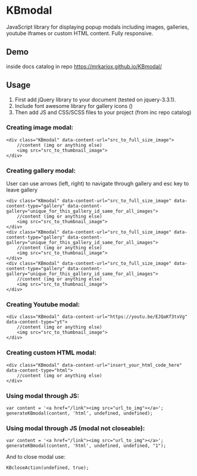 # KBmodal
JavaScript library for displaying popup modals including images, galleries, youtube iframes or custom HTML content. Fully responsive.
## Demo
inside docs catalog in repo
https://mrkariox.github.io/KBmodal/
## Usage
1. First add jQuery library to your document (tested on jquery-3.3.1).
2. Include font awesome library for gallery icons
    (<link rel='stylesheet' id='fontawesome-css'  href='https://maxcdn.bootstrapcdn.com/font-awesome/4.7.0/css/font-awesome.min.css?ver=4.9.8' type='text/css' media='all' />)
2. Then add JS and CSS/SCSS files to your project (from inc repo catalog)
### Creating image modal:
```
<div class="KBmodal" data-content-url="src_to_full_size_image">
    //content (img or anything else)
    <img src="src_to_thumbnail_image">
</div>
```
### Creating gallery modal:
User can use arrows (left, right) to navigate through gallery and esc key to leave gallery
```
<div class="KBmodal" data-content-url="src_to_full_size_image" data-content-type="gallery" data-content-gallery="unique_for_this_gallery_id_same_for_all_images">
    //content (img or anything else)
    <img src="src_to_thumbnail_image">
</div>
<div class="KBmodal" data-content-url="src_to_full_size_image" data-content-type="gallery" data-content-gallery="unique_for_this_gallery_id_same_for_all_images">
    //content (img or anything else)
    <img src="src_to_thumbnail_image">
</div>
<div class="KBmodal" data-content-url="src_to_full_size_image" data-content-type="gallery" data-content-gallery="unique_for_this_gallery_id_same_for_all_images">
    //content (img or anything else)
    <img src="src_to_thumbnail_image">
</div>
```
### Creating Youtube modal:
```
<div class="KBmodal" data-content-url="https://youtu.be/EJQaKf3txVg" data-content-type="yt">
    //content (img or anything else)
    <img src="src_to_thumbnail_image">
</div>
```
### Creating custom HTML modal:
```
<div class="KBmodal" data-content-url="insert_your_html_code_here" data-content-type="html">
    //content (img or anything else)
</div>
```
### Using modal through JS:
```
var content = '<a href="/link"><img src="url_to_img"></a>';
generateKBmodal(content, 'html', undefined, undefined);
```
### Using modal through JS (modal not closeable):
```
var content = '<a href="/link"><img src="url_to_img"></a>';
generateKBmodal(content, 'html', undefined, undefined, "1");
```
And to close modal use:
```
KBcloseAction(undefined, true);
```

